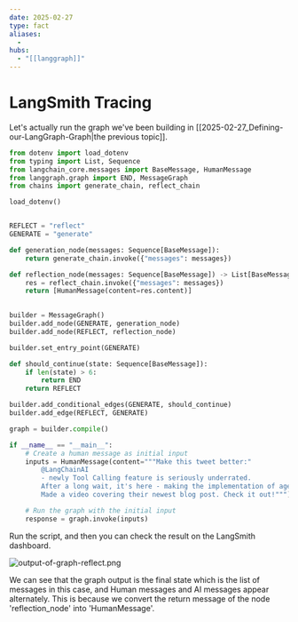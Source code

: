 ```yaml
---
date: 2025-02-27
type: fact
aliases:
  -
hubs:
  - "[[langgraph]]"
---
```


# LangSmith Tracing

Let's actually run the graph we've been building in [[2025-02-27_Defining-our-LangGraph-Graph|the previous topic]].

```py 
from dotenv import load_dotenv
from typing import List, Sequence
from langchain_core.messages import BaseMessage, HumanMessage
from langgraph.graph import END, MessageGraph
from chains import generate_chain, reflect_chain

load_dotenv()


REFLECT = "reflect"
GENERATE = "generate"

def generation_node(messages: Sequence[BaseMessage]):
    return generate_chain.invoke({"messages": messages})

def reflection_node(messages: Sequence[BaseMessage]) -> List[BaseMessage]:
    res = reflect_chain.invoke({"messages": messages})
    return [HumanMessage(content=res.content)]
    

builder = MessageGraph()
builder.add_node(GENERATE, generation_node)
builder.add_node(REFLECT, reflection_node)

builder.set_entry_point(GENERATE)

def should_continue(state: Sequence[BaseMessage]):
    if len(state) > 6:
        return END
    return REFLECT

builder.add_conditional_edges(GENERATE, should_continue)
builder.add_edge(REFLECT, GENERATE)

graph = builder.compile()

if __name__ == "__main__":
    # Create a human message as initial input
    inputs = HumanMessage(content="""Make this tweet better:"
        @LangChainAI
        - newly Tool Calling feature is seriously underrated.
        After a long wait, it's here - making the implementation of agents across diffrerenct models with function calling - super easy.
        Made a video covering their newest blog post. Check it out!""")

    # Run the graph with the initial input
    response = graph.invoke(inputs)

```


Run the script, and then you can check the result on the LangSmith dashboard.

![output-of-graph-reflect.png](../assets/imgs/output-of-graph-reflect.png)

We can see that the graph output is the final state which is the list of messages in this case, and Human messages and AI messages appear alternately. This is because we convert the return message of the node 'reflection_node' into 'HumanMessage'.





